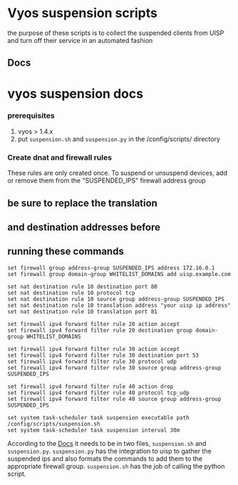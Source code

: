 # Vyos suspension scripts
the purpose of these scripts is to collect
the suspended clients from UISP and turn
off their service in an automated fashion

## Docs
# vyos suspension docs

### prerequisites
1. vyos > 1.4.x
2. put `suspension.sh` and `suspension.py` in the /config/scripts/ directory

### Create dnat and firewall rules
These rules are only created once. To suspend or unsuspend devices, add or remove them from the
"SUSPENDED_IPS" firewall address group

## be sure to replace the translation
## and destination addresses before
## running these commands
```
set firewall group address-group SUSPENDED_IPS address 172.16.0.1
set firewall group domain-group WHITELIST_DOMAINS add uisp.example.com

set nat destination rule 10 destination port 80
set nat destination rule 10 protocol tcp
set nat destination rule 10 source group address-group SUSPENDED_IPS
set nat destination rule 10 translation address "your uisp ip address"
set nat destination rule 10 translation port 81

set firewall ipv4 forward filter rule 20 action accept
set firewall ipv4 forward filter rule 20 destination group domain-group WHITELIST_DOMAINS

set firewall ipv4 forward filter rule 30 action accept
set firewall ipv4 forward filter rule 30 destination port 53
set firewall ipv4 forward filter rule 30 protocol udp
set firewall ipv4 forward filter rule 30 source group address-group SUSPENDED_IPS

set firewall ipv4 forward filter rule 40 action drop
set firewall ipv4 forward filter rule 40 protocol tcp_udp
set firewall ipv4 forward filter rule 40 source group address-group SUSPENDED_IPS

set system task-scheduler task suspension executable path /config/scripts/suspension.sh
set system task-scheduler task suspension interval 30m
```

According to the [Docs](https://docs.vyos.io/en/latest/automation/command-scripting.html#other-script-languages)
it needs to be in two files, `suspension.sh` and `suspension.py`. `suspension.py`
has the integration to uisp to gather the suspended ips and also formats the commands
to add them to the appropriate firewall group. `suspension.sh` has the job of calling
the python script.
